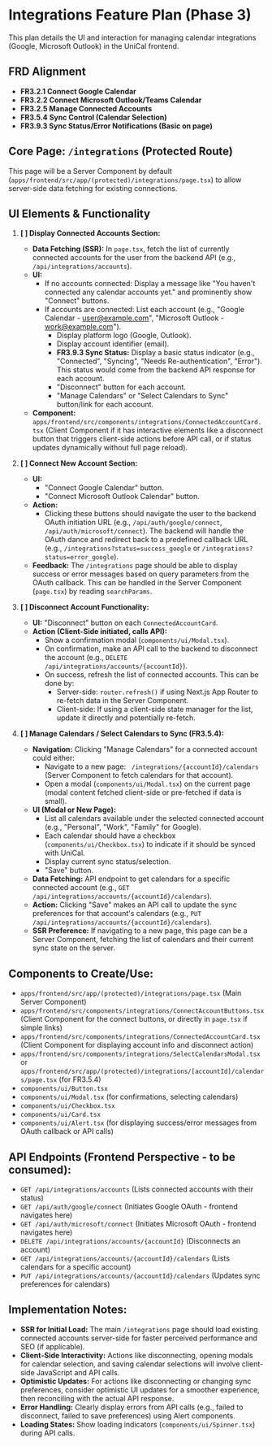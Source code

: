 # Integrations Feature Plan (Phase 3)

This plan details the UI and interaction for managing calendar integrations (Google, Microsoft Outlook) in the UniCal frontend.

## FRD Alignment
*   **FR3.2.1 Connect Google Calendar**
*   **FR3.2.2 Connect Microsoft Outlook/Teams Calendar**
*   **FR3.2.5 Manage Connected Accounts**
*   **FR3.5.4 Sync Control (Calendar Selection)**
*   **FR3.9.3 Sync Status/Error Notifications (Basic on page)**

## Core Page: `/integrations` (Protected Route)

This page will be a Server Component by default (`apps/frontend/src/app/(protected)/integrations/page.tsx`) to allow server-side data fetching for existing connections.

## UI Elements & Functionality

1.  **[ ] Display Connected Accounts Section:**
    *   **Data Fetching (SSR):** In `page.tsx`, fetch the list of currently connected accounts for the user from the backend API (e.g., `/api/integrations/accounts`).
    *   **UI:**
        *   If no accounts connected: Display a message like "You haven't connected any calendar accounts yet." and prominently show "Connect" buttons.
        *   If accounts are connected: List each account (e.g., "Google Calendar - user@example.com", "Microsoft Outlook - work@example.com").
            *   Display platform logo (Google, Outlook).
            *   Display account identifier (email).
            *   **FR3.9.3 Sync Status:** Display a basic status indicator (e.g., "Connected", "Syncing", "Needs Re-authentication", "Error"). This status would come from the backend API response for each account.
            *   "Disconnect" button for each account.
            *   "Manage Calendars" or "Select Calendars to Sync" button/link for each account.
    *   **Component:** `apps/frontend/src/components/integrations/ConnectedAccountCard.tsx` (Client Component if it has interactive elements like a disconnect button that triggers client-side actions before API call, or if status updates dynamically without full page reload).

2.  **[ ] Connect New Account Section:**
    *   **UI:**
        *   "Connect Google Calendar" button.
        *   "Connect Microsoft Outlook Calendar" button.
    *   **Action:**
        *   Clicking these buttons should navigate the user to the backend OAuth initiation URL (e.g., `/api/auth/google/connect`, `/api/auth/microsoft/connect`). The backend will handle the OAuth dance and redirect back to a predefined callback URL (e.g., `/integrations?status=success_google` or `/integrations?status=error_google`).
    *   **Feedback:** The `/integrations` page should be able to display success or error messages based on query parameters from the OAuth callback. This can be handled in the Server Component (`page.tsx`) by reading `searchParams`.

3.  **[ ] Disconnect Account Functionality:**
    *   **UI:** "Disconnect" button on each `ConnectedAccountCard`.
    *   **Action (Client-Side initiated, calls API):**
        *   Show a confirmation modal (`components/ui/Modal.tsx`).
        *   On confirmation, make an API call to the backend to disconnect the account (e.g., `DELETE /api/integrations/accounts/{accountId}`).
        *   On success, refresh the list of connected accounts. This can be done by:
            *   Server-side: `router.refresh()` if using Next.js App Router to re-fetch data in the Server Component.
            *   Client-side: If using a client-side state manager for the list, update it directly and potentially re-fetch.

4.  **[ ] Manage Calendars / Select Calendars to Sync (FR3.5.4):**
    *   **Navigation:** Clicking "Manage Calendars" for a connected account could either:
        *   Navigate to a new page: ` /integrations/{accountId}/calendars` (Server Component to fetch calendars for that account).
        *   Open a modal (`components/ui/Modal.tsx`) on the current page (modal content fetched client-side or pre-fetched if data is small).
    *   **UI (Modal or New Page):**
        *   List all calendars available under the selected connected account (e.g., "Personal", "Work", "Family" for Google).
        *   Each calendar should have a checkbox (`components/ui/Checkbox.tsx`) to indicate if it should be synced with UniCal.
        *   Display current sync status/selection.
        *   "Save" button.
    *   **Data Fetching:** API endpoint to get calendars for a specific connected account (e.g., `GET /api/integrations/accounts/{accountId}/calendars`).
    *   **Action:** Clicking "Save" makes an API call to update the sync preferences for that account's calendars (e.g., `PUT /api/integrations/accounts/{accountId}/calendars`).
    *   **SSR Preference:** If navigating to a new page, this page can be a Server Component, fetching the list of calendars and their current sync state on the server.

## Components to Create/Use:

*   `apps/frontend/src/app/(protected)/integrations/page.tsx` (Main Server Component)
*   `apps/frontend/src/components/integrations/ConnectAccountButtons.tsx` (Client Component for the connect buttons, or directly in `page.tsx` if simple links)
*   `apps/frontend/src/components/integrations/ConnectedAccountCard.tsx` (Client Component for displaying account info and disconnect action)
*   `apps/frontend/src/components/integrations/SelectCalendarsModal.tsx` or `apps/frontend/src/app/(protected)/integrations/[accountId]/calendars/page.tsx` (for FR3.5.4)
*   `components/ui/Button.tsx`
*   `components/ui/Modal.tsx` (for confirmations, selecting calendars)
*   `components/ui/Checkbox.tsx`
*   `components/ui/Card.tsx`
*   `components/ui/Alert.tsx` (for displaying success/error messages from OAuth callback or API calls)

## API Endpoints (Frontend Perspective - to be consumed):

*   `GET /api/integrations/accounts` (Lists connected accounts with their status)
*   `GET /api/auth/google/connect` (Initiates Google OAuth - frontend navigates here)
*   `GET /api/auth/microsoft/connect` (Initiates Microsoft OAuth - frontend navigates here)
*   `DELETE /api/integrations/accounts/{accountId}` (Disconnects an account)
*   `GET /api/integrations/accounts/{accountId}/calendars` (Lists calendars for a specific account)
*   `PUT /api/integrations/accounts/{accountId}/calendars` (Updates sync preferences for calendars)

## Implementation Notes:
*   **SSR for Initial Load:** The main `/integrations` page should load existing connected accounts server-side for faster perceived performance and SEO (if applicable).
*   **Client-Side Interactivity:** Actions like disconnecting, opening modals for calendar selection, and saving calendar selections will involve client-side JavaScript and API calls.
*   **Optimistic Updates:** For actions like disconnecting or changing sync preferences, consider optimistic UI updates for a smoother experience, then reconciling with the actual API response.
*   **Error Handling:** Clearly display errors from API calls (e.g., failed to disconnect, failed to save preferences) using Alert components.
*   **Loading States:** Show loading indicators (`components/ui/Spinner.tsx`) during API calls.
